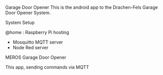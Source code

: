 Garage Door Opener
This is the android app to the Drachen-Fels Garage Door Opener System.

System Setup

@home :
Raspberry Pi hosting
- Mosquitto MQTT server
- Node Red server

MEROS Garage Door Opener

This app, sending commands via MQTT

